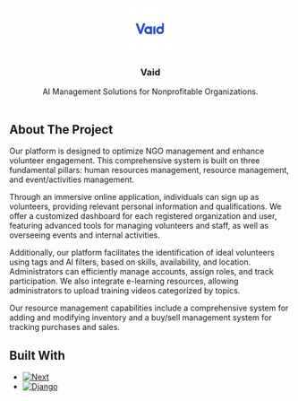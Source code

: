 
<!-- PROJECT LOGO -->
<br />
<div align="center">
<img src="frontend/public/assets/images/vaidpng.png" alt="Logo" width="80" height="80">

<h3 align="center">Vaid</h3>

  <p align="center">
    AI Management Solutions for Nonprofitable Organizations.
    <br />
    <br />
  </p>
</div>

<!-- ABOUT THE PROJECT -->
## About The Project

Our platform is designed to optimize NGO management and enhance volunteer engagement. This comprehensive system is built on three fundamental pillars: human resources management, resource management, and event/activities management. 

Through an immersive online application, individuals can sign up as volunteers, providing relevant personal information and qualifications. We offer a customized dashboard for each registered organization and user, featuring advanced tools for managing volunteers and staff, as well as overseeing events and internal activities.

Additionally, our platform facilitates the identification of ideal volunteers using tags and AI filters, based on skills, availability, and location. Administrators can efficiently manage accounts, assign roles, and track participation. We also integrate e-learning resources, allowing administrators to upload training videos categorized by topics. 

Our resource management capabilities include a comprehensive system for adding and modifying inventory and a buy/sell management system for tracking purchases and sales.


## Built With

* [![Next][Next.js]][Next-url]
* [![Django][Django]][Django-url]


<!-- MARKDOWN LINKS & IMAGES -->
<!-- https://www.markdownguide.org/basic-syntax/#reference-style-links -->
[contributors-shield]: https://img.shields.io/github/contributors/github_username/repo_name.svg?style=for-the-badge
[contributors-url]: https://github.com/github_username/repo_name/graphs/contributors
[forks-shield]: https://img.shields.io/github/forks/github_username/repo_name.svg?style=for-the-badge
[forks-url]: https://github.com/github_username/repo_name/network/members
[stars-shield]: https://img.shields.io/github/stars/github_username/repo_name.svg?style=for-the-badge
[stars-url]: https://github.com/github_username/repo_name/stargazers
[issues-shield]: https://img.shields.io/github/issues/github_username/repo_name.svg?style=for-the-badge
[issues-url]: https://github.com/github_username/repo_name/issues
[license-shield]: https://img.shields.io/github/license/github_username/repo_name.svg?style=for-the-badge
[license-url]: https://github.com/github_username/repo_name/blob/master/LICENSE.txt
[linkedin-shield]: https://img.shields.io/badge/-LinkedIn-black.svg?style=for-the-badge&logo=linkedin&colorB=555
[linkedin-url]: https://linkedin.com/in/linkedin_username
[Next.js]: https://img.shields.io/badge/next.js-000000?style=for-the-badge&logo=nextdotjs&logoColor=white
[Next-url]: https://nextjs.org/
[React.js]: https://img.shields.io/badge/React-20232A?style=for-the-badge&logo=react&logoColor=61DAFB
[React-url]: https://reactjs.org/
[Bootstrap.com]: https://img.shields.io/badge/Bootstrap-563D7C?style=for-the-badge&logo=bootstrap&logoColor=white
[Bootstrap-url]: https://getbootstrap.com
[Django]: https://img.shields.io/badge/Django-092E20?style=for-the-badge&logo=django&logoColor=green
[Django-url]: https://www.djangoproject.com
